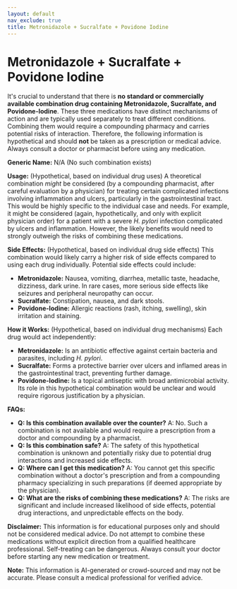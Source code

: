 ```yaml
---
layout: default
nav_exclude: true
title: Metronidazole + Sucralfate + Povidone Iodine
---
```


# Metronidazole + Sucralfate + Povidone Iodine

It's crucial to understand that there is **no standard or commercially available combination drug containing Metronidazole, Sucralfate, and Povidone-Iodine**.  These three medications have distinct mechanisms of action and are typically used separately to treat different conditions. Combining them would require a compounding pharmacy and carries potential risks of interaction.  Therefore, the following information is hypothetical and should **not** be taken as a prescription or medical advice.  Always consult a doctor or pharmacist before using any medication.


**Generic Name:**  N/A (No such combination exists)

**Usage:**  (Hypothetical, based on individual drug uses)  A theoretical combination *might* be considered (by a compounding pharmacist, after careful evaluation by a physician) for treating certain complicated infections involving inflammation and ulcers, particularly in the gastrointestinal tract.  This would be highly specific to the individual case and needs. For example, it might be considered (again, hypothetically, and only with explicit physician order) for a patient with a severe *H. pylori* infection complicated by ulcers and inflammation. However, the likely benefits would need to strongly outweigh the risks of combining these medications.

**Side Effects:** (Hypothetical, based on individual drug side effects)  This combination would likely carry a higher risk of side effects compared to using each drug individually. Potential side effects could include:

* **Metronidazole:** Nausea, vomiting, diarrhea, metallic taste, headache, dizziness, dark urine.  In rare cases, more serious side effects like seizures and peripheral neuropathy can occur.
* **Sucralfate:** Constipation, nausea, and dark stools.
* **Povidone-Iodine:** Allergic reactions (rash, itching, swelling), skin irritation and staining.


**How it Works:** (Hypothetical, based on individual drug mechanisms)  Each drug would act independently:

* **Metronidazole:** Is an antibiotic effective against certain bacteria and parasites, including *H. pylori*.
* **Sucralfate:** Forms a protective barrier over ulcers and inflamed areas in the gastrointestinal tract, preventing further damage.
* **Povidone-Iodine:** Is a topical antiseptic with broad antimicrobial activity. Its role in this hypothetical combination would be unclear and would require rigorous justification by a physician.

**FAQs:**

* **Q: Is this combination available over the counter?** A: No. Such a combination is not available and would require a prescription from a doctor and compounding by a pharmacist.
* **Q: Is this combination safe?** A: The safety of this hypothetical combination is unknown and potentially risky due to potential drug interactions and increased side effects.
* **Q: Where can I get this medication?** A: You cannot get this specific combination without a doctor's prescription and from a compounding pharmacy specializing in such preparations (if deemed appropriate by the physician).
* **Q: What are the risks of combining these medications?** A: The risks are significant and include increased likelihood of side effects, potential drug interactions, and unpredictable effects on the body.


**Disclaimer:**  This information is for educational purposes only and should not be considered medical advice.  Do not attempt to combine these medications without explicit direction from a qualified healthcare professional.  Self-treating can be dangerous. Always consult your doctor before starting any new medication or treatment.


**Note:** This information is AI-generated or crowd-sourced and may not be accurate. Please consult a medical professional for verified advice.